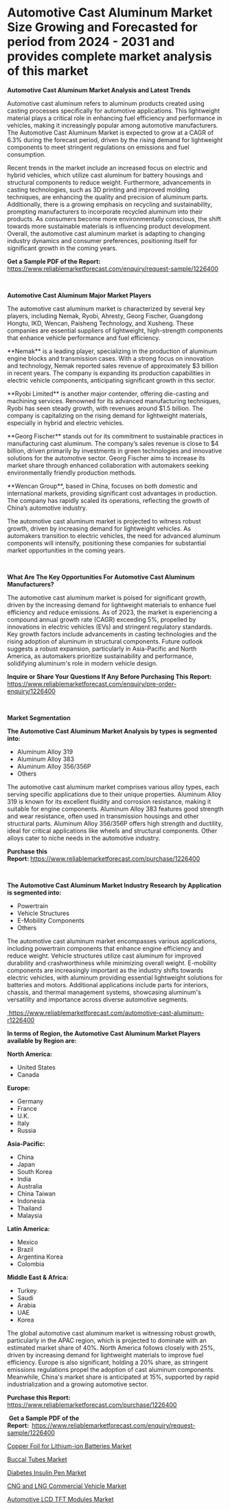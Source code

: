 <p><h1>Automotive Cast Aluminum Market Size Growing and Forecasted for period from 2024 - 2031 and provides complete market analysis of this market</h1></p><p><strong>Automotive Cast Aluminum Market Analysis and Latest Trends</strong></p>
<p><p>Automotive cast aluminum refers to aluminum products created using casting processes specifically for automotive applications. This lightweight material plays a critical role in enhancing fuel efficiency and performance in vehicles, making it increasingly popular among automotive manufacturers. The Automotive Cast Aluminum Market is expected to grow at a CAGR of 6.3% during the forecast period, driven by the rising demand for lightweight components to meet stringent regulations on emissions and fuel consumption.</p><p>Recent trends in the market include an increased focus on electric and hybrid vehicles, which utilize cast aluminum for battery housings and structural components to reduce weight. Furthermore, advancements in casting technologies, such as 3D printing and improved molding techniques, are enhancing the quality and precision of aluminum parts. Additionally, there is a growing emphasis on recycling and sustainability, prompting manufacturers to incorporate recycled aluminum into their products. As consumers become more environmentally conscious, the shift towards more sustainable materials is influencing product development. Overall, the automotive cast aluminum market is adapting to changing industry dynamics and consumer preferences, positioning itself for significant growth in the coming years.</p></p>
<p><strong>Get a Sample PDF of the Report:&nbsp;</strong> <a href="https://www.reliablemarketforecast.com/enquiry/request-sample/1226400?utm_campaign=1102&utm_medium=2&utm_source=Github&utm_content=ia&utm_term=04112024&utm_id=automotive-cast-aluminum">https://www.reliablemarketforecast.com/enquiry/request-sample/1226400</a></p>
<p>&nbsp;</p>
<p><strong>Automotive Cast Aluminum Major Market Players</strong></p>
<p><p>The automotive cast aluminum market is characterized by several key players, including Nemak, Ryobi, Ahresty, Georg Fischer, Guangdong Hongtu, IKD, Wencan, Paisheng Technology, and Xusheng. These companies are essential suppliers of lightweight, high-strength components that enhance vehicle performance and fuel efficiency.</p><p>**Nemak** is a leading player, specializing in the production of aluminum engine blocks and transmission cases. With a strong focus on innovation and technology, Nemak reported sales revenue of approximately $3 billion in recent years. The company is expanding its production capabilities in electric vehicle components, anticipating significant growth in this sector.</p><p>**Ryobi Limited** is another major contender, offering die-casting and machining services. Renowned for its advanced manufacturing techniques, Ryobi has seen steady growth, with revenues around $1.5 billion. The company is capitalizing on the rising demand for lightweight materials, especially in hybrid and electric vehicles.</p><p>**Georg Fischer** stands out for its commitment to sustainable practices in manufacturing cast aluminum. The company’s sales revenue is close to $4 billion, driven primarily by investments in green technologies and innovative solutions for the automotive sector. Georg Fischer aims to increase its market share through enhanced collaboration with automakers seeking environmentally friendly production methods.</p><p>**Wencan Group**, based in China, focuses on both domestic and international markets, providing significant cost advantages in production. The company has rapidly scaled its operations, reflecting the growth of China’s automotive industry.</p><p>The automotive cast aluminum market is projected to witness robust growth, driven by increasing demand for lightweight vehicles. As automakers transition to electric vehicles, the need for advanced aluminum components will intensify, positioning these companies for substantial market opportunities in the coming years.</p></p>
<p>&nbsp;</p>
<p><strong>What Are The Key Opportunities For Automotive Cast Aluminum Manufacturers?</strong></p>
<p><p>The automotive cast aluminum market is poised for significant growth, driven by the increasing demand for lightweight materials to enhance fuel efficiency and reduce emissions. As of 2023, the market is experiencing a compound annual growth rate (CAGR) exceeding 5%, propelled by innovations in electric vehicles (EVs) and stringent regulatory standards. Key growth factors include advancements in casting technologies and the rising adoption of aluminum in structural components. Future outlook suggests a robust expansion, particularly in Asia-Pacific and North America, as automakers prioritize sustainability and performance, solidifying aluminum's role in modern vehicle design.</p></p>
<p><strong>Inquire or Share Your Questions If Any Before Purchasing This Report:</strong> <a href="https://www.reliablemarketforecast.com/enquiry/pre-order-enquiry/1226400?utm_campaign=1102&utm_medium=2&utm_source=Github&utm_content=ia&utm_term=04112024&utm_id=automotive-cast-aluminum">https://www.reliablemarketforecast.com/enquiry/pre-order-enquiry/1226400</a></p>
<p>&nbsp;</p>
<p><strong>Market Segmentation</strong></p>
<p><strong>The Automotive Cast Aluminum Market Analysis by types is segmented into:</strong></p>
<p><ul><li>Aluminum Alloy 319</li><li>Aluminum Alloy 383</li><li>Aluminum Alloy 356/356P</li><li>Others</li></ul></p>
<p><p>The automotive cast aluminum market comprises various alloy types, each serving specific applications due to their unique properties. Aluminum Alloy 319 is known for its excellent fluidity and corrosion resistance, making it suitable for engine components. Aluminum Alloy 383 features good strength and wear resistance, often used in transmission housings and other structural parts. Aluminum Alloy 356/356P offers high strength and ductility, ideal for critical applications like wheels and structural components. Other alloys cater to niche needs in the automotive industry.</p></p>
<p><strong>Purchase this Report:&nbsp;</strong><a href="https://www.reliablemarketforecast.com/purchase/1226400?utm_campaign=1102&utm_medium=2&utm_source=Github&utm_content=ia&utm_term=04112024&utm_id=automotive-cast-aluminum">https://www.reliablemarketforecast.com/purchase/1226400</a></p>
<p>&nbsp;</p>
<p><strong>The Automotive Cast Aluminum Market Industry Research by Application is segmented into:</strong></p>
<p><ul><li>Powertrain</li><li>Vehicle Structures</li><li>E-Mobility Components</li><li>Others</li></ul></p>
<p><p>The automotive cast aluminum market encompasses various applications, including powertrain components that enhance engine efficiency and reduce weight. Vehicle structures utilize cast aluminum for improved durability and crashworthiness while minimizing overall weight. E-mobility components are increasingly important as the industry shifts towards electric vehicles, with aluminum providing essential lightweight solutions for batteries and motors. Additional applications include parts for interiors, chassis, and thermal management systems, showcasing aluminum's versatility and importance across diverse automotive segments.</p></p>
<p><a href="https://www.reliablemarketforecast.com/automotive-cast-aluminum-r1226400?utm_campaign=1102&utm_medium=2&utm_source=Github&utm_content=ia&utm_term=04112024&utm_id=automotive-cast-aluminum">&nbsp;https://www.reliablemarketforecast.com/automotive-cast-aluminum-r1226400</a></p>
<p><strong>In terms of Region, the Automotive Cast Aluminum Market Players available by Region are:</strong></p>
<p>
    <p> <strong> North America: </strong>
        <ul>
            <li>United States</li>
            <li>Canada</li>
        </ul>
        </p> 
    <p> <strong> Europe: </strong>
        <ul>
            <li>Germany</li>
            <li>France</li>
            <li>U.K.</li>
            <li>Italy</li>
            <li>Russia</li>
        </ul>
        </p> 
    <p> <strong> Asia-Pacific: </strong>
        <ul>
            <li>China</li>
            <li>Japan</li>
            <li>South Korea</li>
            <li>India</li>
            <li>Australia</li>
            <li>China Taiwan</li>
            <li>Indonesia</li>
            <li>Thailand</li>
            <li>Malaysia</li>
        </ul>
        </p> 
    <p> <strong> Latin America: </strong>
        <ul>
            <li>Mexico</li>
            <li>Brazil</li>
            <li>Argentina Korea</li>
            <li>Colombia</li>
        </ul>
        </p> 
    <p> <strong> Middle East & Africa: </strong>
        <ul>
            <li>Turkey</li>
            <li>Saudi</li>
            <li>Arabia</li>
            <li>UAE</li>
            <li>Korea</li>
        </ul>
    </p>
    </p>
<p><p>The global automotive cast aluminum market is witnessing robust growth, particularly in the APAC region, which is projected to dominate with an estimated market share of 40%. North America follows closely with 25%, driven by increasing demand for lightweight materials to improve fuel efficiency. Europe is also significant, holding a 20% share, as stringent emissions regulations propel the adoption of cast aluminum components. Meanwhile, China's market share is anticipated at 15%, supported by rapid industrialization and a growing automotive sector.</p></p>
<p><strong>Purchase this Report: </strong><a href="https://www.reliablemarketforecast.com/purchase/1226400?utm_campaign=1102&utm_medium=2&utm_source=Github&utm_content=ia&utm_term=04112024&utm_id=automotive-cast-aluminum">https://www.reliablemarketforecast.com/purchase/1226400</a></p>
<p>&nbsp;<strong>Get a Sample PDF of the Report:&nbsp;&nbsp;</strong><a href="https://www.reliablemarketforecast.com/enquiry/request-sample/1226400?utm_campaign=1102&utm_medium=2&utm_source=Github&utm_content=ia&utm_term=04112024&utm_id=automotive-cast-aluminum">https://www.reliablemarketforecast.com/enquiry/request-sample/1226400</a></p>
<p><strong></strong></p>
<p><p><a href="https://www.linkedin.com/pulse/copper-foil-lithium-ion-batteries-market-analysis-product-segmentation-lwble?utm_campaign=1102&utm_medium=2&utm_source=Github&utm_content=ia&utm_term=04112024&utm_id=automotive-cast-aluminum">Copper Foil for Lithium-ion Batteries Market</a></p><p><a href="https://issuu.com/reportprime-2/docs/buccal-tubes-market-size-2030.pptx_5d1c7bdd3e865e?utm_campaign=1102&utm_medium=2&utm_source=Github&utm_content=ia&utm_term=04112024&utm_id=automotive-cast-aluminum">Buccal Tubes Market</a></p><p><a href="https://issuu.com/reportprime-2/docs/diabetes-insulin-pen-market-size-20_acc933b007166f?utm_campaign=1102&utm_medium=2&utm_source=Github&utm_content=ia&utm_term=04112024&utm_id=automotive-cast-aluminum">Diabetes Insulin Pen Market</a></p><p><a href="https://github.com/canardmmhainesa/Market-Research-Report-List-1/blob/main/cng-and-lng-commercial-vehicle-market.md?utm_campaign=1102&utm_medium=2&utm_source=Github&utm_content=ia&utm_term=04112024&utm_id=automotive-cast-aluminum">CNG and LNG Commercial Vehicle Market</a></p><p><a href="https://github.com/shanicesca7t/Market-Research-Report-List-1/blob/main/automotive-lcd-tft-modules-market.md?utm_campaign=1102&utm_medium=2&utm_source=Github&utm_content=ia&utm_term=04112024&utm_id=automotive-cast-aluminum">Automotive LCD TFT Modules Market</a></p></p>